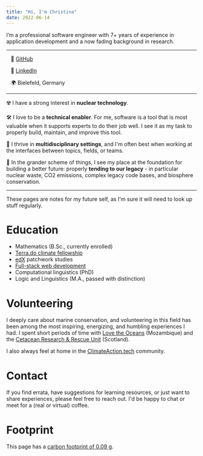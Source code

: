 ```yaml
---
title: "Hi, I'm Christina"
date: 2022-06-14
---
```


I’m a professional software engineer with 7+ years of experience in application development and a now fading background in research.

---

  &nbsp;&nbsp; 💾 [GitHub](https://github.com/cunger/)

  &nbsp;&nbsp; 📎 [LinkedIn](https://www.linkedin.com/in/christina-unger)

  &nbsp;&nbsp; 🌍 Bielefeld, Germany

---

☢️ I have a strong interest in **nuclear technology**.

🛠️ I love to be a **technical enabler**. For me, software is a tool that is most valuable when it supports experts to do their job well. I see it as my task to properly build, maintain, and improve this tool.

🚀 I thrive in **multidisciplinary settings**, and I'm often best when working at the interfaces between topics, fields, or teams.

🫠 In the grander scheme of things, I see my place at the foundation for building a better future: properly **tending to our legacy** - in particular nuclear waste, CO2 emissions, complex legacy code bases, and biosphere conservation.

---

These pages are notes for my future self, as I'm sure it will need to look up stuff regularly.

# Education

* Mathematics (B.Sc., currently enrolled)
* [Terra.do climate fellowship](https://www.terra.do/climate-change-learning-for-action/)
* [edX](https://profile.edx.org/u/christinaunger) patchwork studies
* [Full-stack web development](https://launchschool.com/)
* Computational linguistics (PhD)
* Logic and Linguistics (M.A., passed with distinction)

# Volunteering

I deeply care about marine conservation, and volunteering in this field has been among the most inspiring, energizing, and humbling experiences I had. I spent short periods of time with [Love the Oceans](https://lovetheoceans.org) (Mozambique) and the [Cetacean Research & Rescue Unit](http://www.crru.org.uk/) (Scotland).

I also always feel at home in the [ClimateAction.tech](https://climateaction.tech/) community.

# Contact

If you find errata, have suggestions for learning resources, or just want to share experiences, please feel free to reach out. I'd be happy to chat or meet for a (real or virtual) coffee.

# Footprint

This page has a [carbon footprint of 0.09 g](https://www.websitecarbon.com/website/cunger-github-io-about/).
